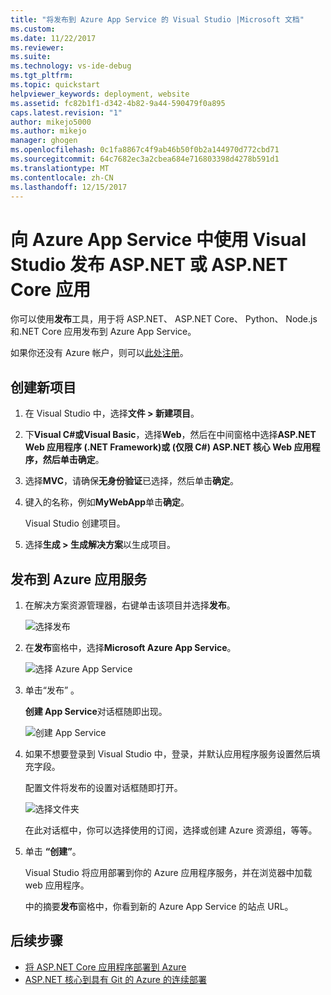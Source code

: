 ```yaml
---
title: "将发布到 Azure App Service 的 Visual Studio |Microsoft 文档"
ms.custom: 
ms.date: 11/22/2017
ms.reviewer: 
ms.suite: 
ms.technology: vs-ide-debug
ms.tgt_pltfrm: 
ms.topic: quickstart
helpviewer_keywords: deployment, website
ms.assetid: fc82b1f1-d342-4b82-9a44-590479f0a895
caps.latest.revision: "1"
author: mikejo5000
ms.author: mikejo
manager: ghogen
ms.openlocfilehash: 0c1fa8867c4f9ab46b50f0b2a144970d772cbd71
ms.sourcegitcommit: 64c7682ec3a2cbea684e716803398d4278b591d1
ms.translationtype: MT
ms.contentlocale: zh-CN
ms.lasthandoff: 12/15/2017
---
```

# <a name="publish-an-aspnet-or-aspnet-core-app-to-azure-app-service-using-visual-studio"></a>向 Azure App Service 中使用 Visual Studio 发布 ASP.NET 或 ASP.NET Core 应用

你可以使用**发布**工具，用于将 ASP.NET、 ASP.NET Core、 Python、 Node.js 和.NET Core 应用发布到 Azure App Service。

如果你还没有 Azure 帐户，则可以[此处注册](https://azure.microsoft.com/free/?ref=microsoft.com&utm_source=microsoft.com&utm_medium=doc&utm_campaign=visualstudio)。

## <a name="create-a-new-project"></a>创建新项目 

1. 在 Visual Studio 中，选择**文件 > 新建项目**。

1. 下**Visual C#**或**Visual Basic**，选择**Web**，然后在中间窗格中选择**ASP.NET Web 应用程序 (.NET Framework)**或 (仅限 C#) **ASP.NET 核心 Web 应用程序**，然后单击**确定**。

1. 选择**MVC**，请确保**无身份验证**已选择，然后单击**确定**。

1. 键入的名称，例如**MyWebApp**单击**确定**。

    Visual Studio 创建项目。

1. 选择**生成 > 生成解决方案**以生成项目。

## <a name="publish-to-azure-app-service"></a>发布到 Azure 应用服务

1. 在解决方案资源管理器，右键单击该项目并选择**发布**。

    ![选择发布](../deployment/media/quickstart-publish-aspnet.png "选择发布")

1. 在**发布**窗格中，选择**Microsoft Azure App Service**。

    ![选择 Azure App Service](../deployment/media/quickstart-publish-azure.png "选择 Azure App Service")

1. 单击“发布” 。

    **创建 App Service**对话框随即出现。

    ![创建 App Service](../deployment/media/quickstart-publish-settings-app-service.png "创建 Azure App Service")
    
1. 如果不想要登录到 Visual Studio 中，登录，并默认应用程序服务设置然后填充字段。

    配置文件将发布的设置对话框随即打开。

    ![选择文件夹](../deployment/media/quickstart-publish-settings-web.png "选择文件夹")

    在此对话框中，你可以选择使用的订阅，选择或创建 Azure 资源组，等等。

1. 单击 **“创建”**。

    Visual Studio 将应用部署到你的 Azure 应用程序服务，并在浏览器中加载 web 应用程序。

    中的摘要**发布**窗格中，你看到新的 Azure App Service 的站点 URL。

## <a name="next-steps"></a>后续步骤

- [将 ASP.NET Core 应用程序部署到 Azure](https://docs.microsoft.com/en-us/aspnet/core/tutorials/publish-to-azure-webapp-using-vs)
- [ASP.NET 核心到具有 Git 的 Azure 的连续部署](https://docs.microsoft.com/en-us/aspnet/core/publishing/azure-continuous-deployment)
